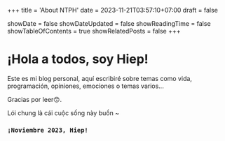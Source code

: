 +++
title = 'About NTPH'
date = 2023-11-21T03:57:10+07:00
draft = false

showDate = false
showDateUpdated = false
showReadingTime = false
showTableOfContents = true
showRelatedPosts = false
+++



# ¡Hola a todos, soy Hiep!

Este es mi blog personal, aquí escribiré sobre temas como vida, programación, opiniones, emociones o temas varios...

Gracias por leer😙.






Lói chung là cái cuộc sống này buồn ~


### `¡Noviembre 2023, Hiep!`